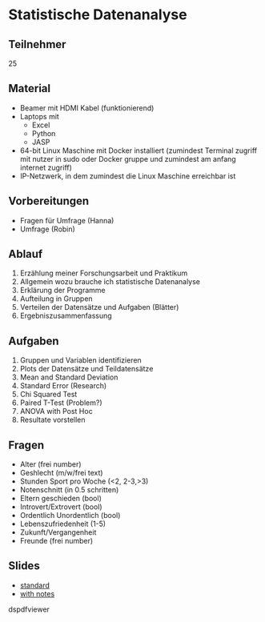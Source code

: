 
# Statistische Datenanalyse

## Teilnehmer

25

## Material

* Beamer mit HDMI Kabel (funktionierend)
* Laptops mit
  * Excel
  * Python
  * JASP
* 64-bit Linux Maschine mit Docker installiert (zumindest Terminal zugriff mit nutzer in sudo oder Docker gruppe und zumindest am anfang internet zugriff)
* IP-Netzwerk, in dem zumindest die Linux Maschine erreichbar ist

## Vorbereitungen

* Fragen für Umfrage (Hanna)
* Umfrage (Robin)

## Ablauf

1. Erzählung meiner Forschungsarbeit und Praktikum
2. Allgemein wozu brauche ich statistische Datenanalyse
3. Erklärung der Programme
4. Aufteilung in Gruppen
5. Verteilen der Datensätze und Aufgaben (Blätter)
6. Ergebniszusammenfassung

## Aufgaben

1. Gruppen und Variablen identifizieren
2. Plots der Datensätze und Teildatensätze
3. Mean and Standard Deviation
4. Standard Error (Research)
5. Chi Squared Test
6. Paired T-Test (Problem?)
7. ANOVA with Post Hoc
8. Resultate vorstellen

## Fragen

* Alter (frei number)
* Geshlecht (m/w/frei text)
* Stunden Sport pro Woche (<2, 2-3,>3)
* Notenschnitt (in 0.5 schritten)
* Eltern geschieden (bool)
* Introvert/Extrovert (bool)
* Ordentlich Unordentlich (bool)
* Lebenszufriedenheit (1-5)
* Zukunft/Vergangenheit
* Freunde (frei number)

## Slides

* [standard](https://robinmarchart.github.io/workshop-wissenschaftstag/slides.pdf)
* [with notes](https://robinmarchart.github.io/workshop-wissenschaftstag/slides_with_notes.pdf)

dspdfviewer
